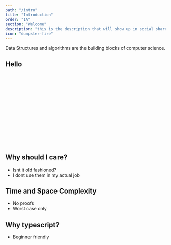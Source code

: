 ```yaml
---
path: "/intro"
title: "Introduction"
order: "1A"
section: "Welcome"
description: "this is the description that will show up in social shares"
icon: "dumpster-fire"
---
```


Data Structures and algorithms are the building blocks of computer science.

## Hello

  <br/>
  <br/>
  <br/>
  <br/>
  <br/>
  <br/>
  <br/> 
  <br/>
  <br/>
  <br/>
  <br/>
  <br/>
  <br/>

## Why should I care?

- Isnt it old fashioned?
- I dont use them in my actual job

## Time and Space Complexity

- No proofs
- Worst case only

## Why typescript?

- Beginner friendly

